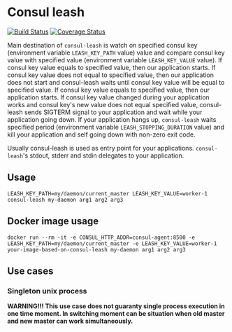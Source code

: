 # Consul leash

[![Build Status](https://travis-ci.org/kimmelserj/consul-leash.svg?branch=master)](https://travis-ci.org/kimmelserj/consul-leash)
[![Coverage Status](https://coveralls.io/repos/github/kimmelserj/consul-leash/badge.svg?branch=master)](https://coveralls.io/github/kimmelserj/consul-leash?branch=master)

Main destination of `consul-leash` is watch on specified consul key (environment variable `LEASH_KEY_PATH` value) value and compare consul key value with specified value (environment variable `LEASH_KEY_VALUE` value). If consul key value equals to specified value, then our application starts. If consul key value does not equal to specified value, then our application does not start and consul-leash waits until consul key value will be equal to specified value. If consul key value equals to specified value, then our application starts. If consul key value changed during your application works and consul key's new value does not equal specified value, consul-leash sends SIGTERM signal to your application and wait while your application going down. If your application hangs up, `consul-leash` waits specified period (environment variable `LEASH_STOPPING_DURATION` value) and kill your application and self going down with non-zero exit code.

Usually consul-leash is used as entry point for your applications. `consul-leash`'s stdout, stderr and stdin delegates to your application.

## Usage

    LEASH_KEY_PATH=my/daemon/current_master LEASH_KEY_VALUE=worker-1 consul-leash my-daemon arg1 arg2 arg3

## Docker image usage

    docker run --rm -it -e CONSUL_HTTP_ADDR=consul-agent:8500 -e LEASH_KEY_PATH=my/daemon/current_master -e LEASH_KEY_VALUE=worker-1 your-image-based-on-consul-leash my-daemon arg1 arg2 arg3

## Use cases

### Singleton unix process

**WARNING!!! This use case does not guaranty single process execution in one time moment. In switching moment can be situation when old master and new master can work simultaneously.** 
